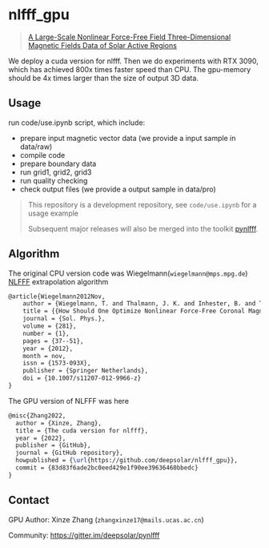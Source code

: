# nlfff_gpu

> [A Large-Scale Nonlinear Force-Free Field Three-Dimensional Magnetic Fields Data of Solar Active Regions](https://nlfff.dataset.deepsolar.space)

We deploy a cuda version for nlfff. Then we do experiments with RTX 3090, which has achieved 800x times faster speed than CPU. The gpu-memory should be 4x times larger than the size of output 3D data.



## Usage

run code/use.ipynb script, which include:

- prepare input magnetic vector data (we provide a input sample in data/raw)
- compile code
- prepare boundary data
- run grid1, grid2, grid3
- run quality checking
- check output files (we provide a output sample in data/pro)

> This repository is a development repository, see `code/use.ipynb` for a usage example
>
> Subsequent major releases will also be merged into the toolkit [pynlfff](https://github.com/deepsolar/pynlfff).



## Algorithm

The original CPU version code was Wiegelmann(`wiegelmann@mps.mpg.de`) [NLFFF](https://doi.org/10.1007/s11207-012-9966-z) extrapolation algorithm

```tex
@article{Wiegelmann2012Nov,
    author = {Wiegelmann, T. and Thalmann, J. K. and Inhester, B. and Tadesse, T. and Sun, X. and Hoeksema, J. T.},
    title = {{How Should One Optimize Nonlinear Force-Free Coronal Magnetic Field Extrapolations from SDO/HMI Vector Magnetograms?}},
    journal = {Sol. Phys.},
    volume = {281},
    number = {1},
    pages = {37--51},
    year = {2012},
    month = nov,
    issn = {1573-093X},
    publisher = {Springer Netherlands},
    doi = {10.1007/s11207-012-9966-z}
}
```

The GPU version of NLFFF was here

```tex
@misc{Zhang2022,
  author = {Xinze, Zhang},
  title = {The cuda version for nlfff},
  year = {2022},
  publisher = {GitHub},
  journal = {GitHub repository},
  howpublished = {\url{https://github.com/deepsolar/nlfff_gpu}},
  commit = {83d83f6ade2bc0eed429e1f90ee39636460bbedc}
}
```



## Contact

GPU Author: Xinze Zhang (`zhangxinze17@mails.ucas.ac.cn`)

Community: https://gitter.im/deepsolar/pynlfff





